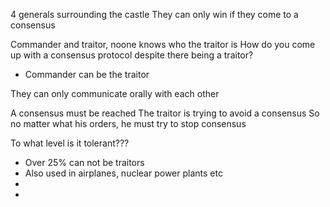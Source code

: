 4 generals surrounding the castle
They can only win if they come to a consensus

Commander and traitor, noone knows who the traitor is
How do you come up with a consensus protocol despite there being a traitor?
 - Commander can be the traitor

They can only communicate orally with each other

A consensus must be reached
The traitor is trying to avoid a consensus
So no matter what his orders, he must try to stop consensus

To what level is it tolerant???
 - Over 25% can not be traitors
 - Also used in airplanes, nuclear power plants etc
 - 
 - 
